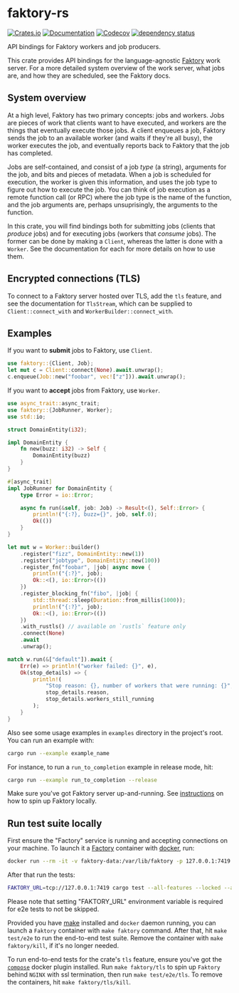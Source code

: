 # faktory-rs

[![Crates.io](https://img.shields.io/crates/v/faktory.svg)](https://crates.io/crates/faktory)
[![Documentation](https://docs.rs/faktory/badge.svg)](https://docs.rs/faktory/)
[![Codecov](https://codecov.io/github/jonhoo/faktory-rs/coverage.svg?branch=master)](https://codecov.io/gh/jonhoo/faktory-rs)
[![dependency status](https://deps.rs/repo/github/jonhoo/faktory-rs/status.svg)](https://deps.rs/repo/github/jonhoo/faktory-rs)

API bindings for Faktory workers and job producers.

This crate provides API bindings for the language-agnostic
[Faktory](https://github.com/contribsys/faktory) work server. For a more detailed system
overview of the work server, what jobs are, and how they are scheduled, see the Faktory docs.

## System overview

At a high level, Faktory has two primary concepts: jobs and workers. Jobs are pieces of work
that clients want to have executed, and workers are the things that eventually execute those
jobs. A client enqueues a job, Faktory sends the job to an available worker (and waits if
they're all busy), the worker executes the job, and eventually reports back to Faktory that the
job has completed.

Jobs are self-contained, and consist of a job _type_ (a string), arguments for the job, and
bits and pieces of metadata. When a job is scheduled for execution, the worker is given this
information, and uses the job type to figure out how to execute the job. You can think of job
execution as a remote function call (or RPC) where the job type is the name of the function,
and the job arguments are, perhaps unsuprisingly, the arguments to the function.

In this crate, you will find bindings both for submitting jobs (clients that _produce_ jobs)
and for executing jobs (workers that _consume_ jobs). The former can be done by making a
`Client`, whereas the latter is done with a `Worker`. See the documentation for each for
more details on how to use them.

## Encrypted connections (TLS)

To connect to a Faktory server hosted over TLS, add the `tls` feature, and see the
documentation for `TlsStream`, which can be supplied to `Client::connect_with` and
`WorkerBuilder::connect_with`.

## Examples

If you want to **submit** jobs to Faktory, use `Client`.

```rust
use faktory::{Client, Job};
let mut c = Client::connect(None).await.unwrap();
c.enqueue(Job::new("foobar", vec!["z"])).await.unwrap();
```

If you want to **accept** jobs from Faktory, use `Worker`.

```rust
use async_trait::async_trait;
use faktory::{JobRunner, Worker};
use std::io;

struct DomainEntity(i32);

impl DomainEntity {
    fn new(buzz: i32) -> Self {
        DomainEntity(buzz)
    }
}

#[async_trait]
impl JobRunner for DomainEntity {
    type Error = io::Error;

    async fn run(&self, job: Job) -> Result<(), Self::Error> {
        println!("{:?}, buzz={}", job, self.0);
        Ok(())
    }
}

let mut w = Worker::builder()
    .register("fizz", DomainEntity::new(1))
    .register("jobtype", DomainEntity::new(100))
    .register_fn("foobar", |job| async move {
        println!("{:?}", job);
        Ok::<(), io::Error>(())
    })
    .register_blocking_fn("fibo", |job| {
        std::thread::sleep(Duration::from_millis(1000));
        println!("{:?}", job);
        Ok::<(), io::Error>(())
    })
    .with_rustls() // available on `rustls` feature only
    .connect(None)
    .await
    .unwrap();

match w.run(&["default"]).await {
    Err(e) => println!("worker failed: {}", e),
    Ok(stop_details) => {
        println!(
            "Stop reason: {}, number of workers that were running: {}",
            stop_details.reason,
            stop_details.workers_still_running
        );
    }
}
```

Also see some usage examples in `examples` directory in the project's root. You can run an example with:

```bash
cargo run --example example_name
```

For instance, to run a `run_to_completion` example in release mode, hit:

```bash
cargo run --example run_to_completion --release
```
Make sure you've got Faktory server up-and-running. See [instructions](#run-test-suite-locally) on how to spin up Faktory locally.

## Run test suite locally
First ensure the "Factory" service is running and accepting connections on your machine.
To launch it a [Factory](https://hub.docker.com/r/contribsys/faktory/) container with [docker](https://docs.docker.com/engine/install/), run:

```bash
docker run --rm -it -v faktory-data:/var/lib/faktory -p 127.0.0.1:7419:7419 -p 127.0.0.1:7420:7420 contribsys/faktory:latest /faktory -b :7419 -w :7420
```

After that run the tests:

```bash
FAKTORY_URL=tcp://127.0.0.1:7419 cargo test --all-features --locked --all-targets
```

Please note that setting "FAKTORY_URL" environment variable is required for e2e tests to not be skipped.

Provided you have [make](https://www.gnu.org/software/make/#download) installed and `docker` daemon running,
you can launch a `Faktory` container with `make faktory` command. After that, hit `make test/e2e` to run the end-to-end test suite.
Remove the container with `make faktory/kill`, if it's no longer needed.

To run end-to-end tests for the crate's `tls` feature, ensure you've got the [`compose`](https://docs.docker.com/compose/install/) docker plugin installed.
Run `make faktory/tls` to spin up `Faktory` behind `NGINX` with ssl termination, then run `make test/e2e/tls`. To remove the containers, hit `make faktory/tls/kill`.

